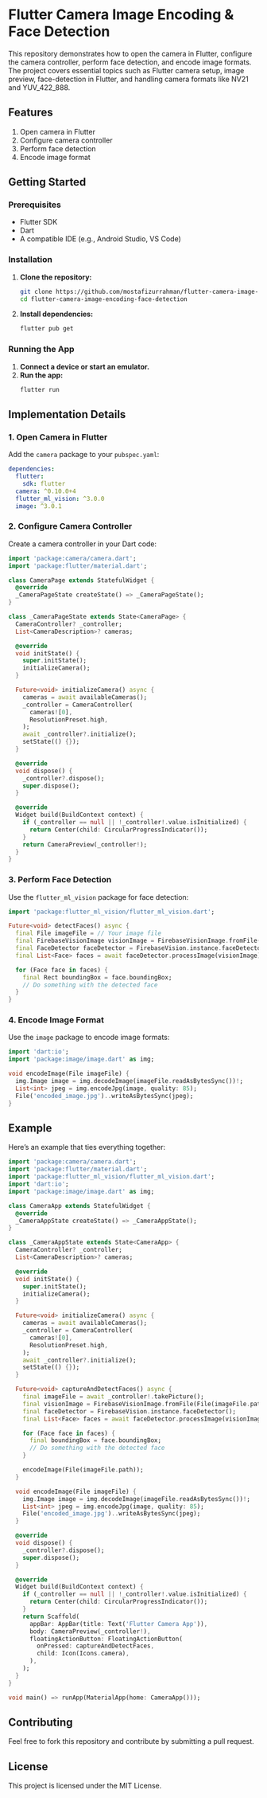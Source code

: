 
# Flutter Camera Image Encoding & Face Detection

This repository demonstrates how to open the camera in Flutter, configure the camera controller, perform face detection, and encode image formats. The project covers essential topics such as Flutter camera setup, image preview, face-detection in Flutter, and handling camera formats like NV21 and YUV_422_888.

## Features
1. Open camera in Flutter
2. Configure camera controller
3. Perform face detection
4. Encode image format

## Getting Started

### Prerequisites
- Flutter SDK
- Dart
- A compatible IDE (e.g., Android Studio, VS Code)

### Installation

1. **Clone the repository:**
   ```bash
   git clone https://github.com/mostafizurrahman/flutter-camera-image-encoding.git
   cd flutter-camera-image-encoding-face-detection
   ```

2. **Install dependencies:**
   ```bash
   flutter pub get
   ```

### Running the App

1. **Connect a device or start an emulator.**
2. **Run the app:**
   ```bash
   flutter run
   ```

## Implementation Details

### 1. Open Camera in Flutter

Add the `camera` package to your `pubspec.yaml`:
```yaml
dependencies:
  flutter:
    sdk: flutter
  camera: ^0.10.0+4
  flutter_ml_vision: ^3.0.0
  image: ^3.0.1
```

### 2. Configure Camera Controller

Create a camera controller in your Dart code:

```dart
import 'package:camera/camera.dart';
import 'package:flutter/material.dart';

class CameraPage extends StatefulWidget {
  @override
  _CameraPageState createState() => _CameraPageState();
}

class _CameraPageState extends State<CameraPage> {
  CameraController? _controller;
  List<CameraDescription>? cameras;

  @override
  void initState() {
    super.initState();
    initializeCamera();
  }

  Future<void> initializeCamera() async {
    cameras = await availableCameras();
    _controller = CameraController(
      cameras![0],
      ResolutionPreset.high,
    );
    await _controller?.initialize();
    setState(() {});
  }

  @override
  void dispose() {
    _controller?.dispose();
    super.dispose();
  }

  @override
  Widget build(BuildContext context) {
    if (_controller == null || !_controller!.value.isInitialized) {
      return Center(child: CircularProgressIndicator());
    }
    return CameraPreview(_controller!);
  }
}
```

### 3. Perform Face Detection

Use the `flutter_ml_vision` package for face detection:

```dart
import 'package:flutter_ml_vision/flutter_ml_vision.dart';

Future<void> detectFaces() async {
  final File imageFile = // Your image file
  final FirebaseVisionImage visionImage = FirebaseVisionImage.fromFile(imageFile);
  final FaceDetector faceDetector = FirebaseVision.instance.faceDetector();
  final List<Face> faces = await faceDetector.processImage(visionImage);

  for (Face face in faces) {
    final Rect boundingBox = face.boundingBox;
    // Do something with the detected face
  }
}
```

### 4. Encode Image Format

Use the `image` package to encode image formats:

```dart
import 'dart:io';
import 'package:image/image.dart' as img;

void encodeImage(File imageFile) {
  img.Image image = img.decodeImage(imageFile.readAsBytesSync())!;
  List<int> jpeg = img.encodeJpg(image, quality: 85);
  File('encoded_image.jpg')..writeAsBytesSync(jpeg);
}
```

## Example

Here’s an example that ties everything together:

```dart
import 'package:camera/camera.dart';
import 'package:flutter/material.dart';
import 'package:flutter_ml_vision/flutter_ml_vision.dart';
import 'dart:io';
import 'package:image/image.dart' as img;

class CameraApp extends StatefulWidget {
  @override
  _CameraAppState createState() => _CameraAppState();
}

class _CameraAppState extends State<CameraApp> {
  CameraController? _controller;
  List<CameraDescription>? cameras;

  @override
  void initState() {
    super.initState();
    initializeCamera();
  }

  Future<void> initializeCamera() async {
    cameras = await availableCameras();
    _controller = CameraController(
      cameras![0],
      ResolutionPreset.high,
    );
    await _controller?.initialize();
    setState(() {});
  }

  Future<void> captureAndDetectFaces() async {
    final imageFile = await _controller!.takePicture();
    final visionImage = FirebaseVisionImage.fromFile(File(imageFile.path));
    final faceDetector = FirebaseVision.instance.faceDetector();
    final List<Face> faces = await faceDetector.processImage(visionImage);

    for (Face face in faces) {
      final boundingBox = face.boundingBox;
      // Do something with the detected face
    }

    encodeImage(File(imageFile.path));
  }

  void encodeImage(File imageFile) {
    img.Image image = img.decodeImage(imageFile.readAsBytesSync())!;
    List<int> jpeg = img.encodeJpg(image, quality: 85);
    File('encoded_image.jpg')..writeAsBytesSync(jpeg);
  }

  @override
  void dispose() {
    _controller?.dispose();
    super.dispose();
  }

  @override
  Widget build(BuildContext context) {
    if (_controller == null || !_controller!.value.isInitialized) {
      return Center(child: CircularProgressIndicator());
    }
    return Scaffold(
      appBar: AppBar(title: Text('Flutter Camera App')),
      body: CameraPreview(_controller!),
      floatingActionButton: FloatingActionButton(
        onPressed: captureAndDetectFaces,
        child: Icon(Icons.camera),
      ),
    );
  }
}

void main() => runApp(MaterialApp(home: CameraApp()));
```

## Contributing

Feel free to fork this repository and contribute by submitting a pull request.

## License

This project is licensed under the MIT License.
